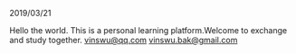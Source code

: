 2019/03/21

Hello the world.
This is a personal learning platform.Welcome to exchange and study together.
vinswu@qq.com
vinswu.bak@gmail.com
